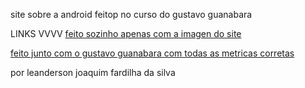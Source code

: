 site sobre a android feitop no curso do gustavo guanabara

LINKS VVVV
<a target="_blank" href="https://leandersonjoaquimfardilhadasilva.github.io/android/curso%20em%20video/index.html">feito sozinho apenas com a imagen do site</a>


<a target="_blank" href="https://leandersonjoaquimfardilhadasilva.github.io/android/curso%20em%20video/index2.html">feito junto com o gustavo guanabara com todas as metricas corretas</a>

por leanderson joaquim fardilha da silva